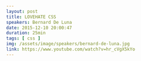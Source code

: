 ```yaml
---
layout: post
title: LOVEHATE CSS
speakers: Bernard De Luna
date: 2015-12-10 20:00:47
duration: 25min
tags: [ css ]
img: /assets/image/speakers/bernard-de-luna.jpg
link: https://www.youtube.com/watch?v=hr_cVgX5kYo
---
```

